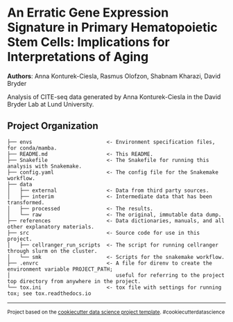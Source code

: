 An Erratic Gene Expression Signature in Primary Hematopoietic Stem Cells: Implications for Interpretations of Aging
==============================

**Authors**: Anna Konturek-Ciesla, Rasmus Olofzon, Shabnam Kharazi, David Bryder

Analysis of CITE-seq data generated by Anna Konturek-Ciesla in the David Bryder
Lab at Lund University.

Project Organization
------------

    ├── envs                        <- Environment specification files, for conda/mamba.
    ├── README.md                   <- This README.
    ├── Snakefile                   <- The Snakefile for running this analysis with Snakemake.
    ├── config.yaml                 <- The config file for the Snakemake workflow.
    ├── data
    │   ├── external                <- Data from third party sources.
    │   ├── interim                 <- Intermediate data that has been transformed.
    │   ├── processed               <- The results.
    │   └── raw                     <- The original, immutable data dump.
    ├── references                  <- Data dictionaries, manuals, and all other explanatory materials.
    ├── src                         <- Source code for use in this project.
    │   ├── cellranger_run_scripts  <- The script for running cellranger through slurm on the cluster.
    │   └── smk                     <- Scripts for the snakemake workflow.
    ├── .envrc                      <- A file for direnv to create the environment variable PROJECT_PATH;
    │                                  useful for referring to the project top directory from anywhere in the project.
    └── tox.ini                     <- tox file with settings for running tox; see tox.readthedocs.io

--------

<p><small>Project based on the <a target="_blank"
href="https://drivendata.github.io/cookiecutter-data-science/">cookiecutter
data science project template</a>. #cookiecutterdatascience</small></p>

